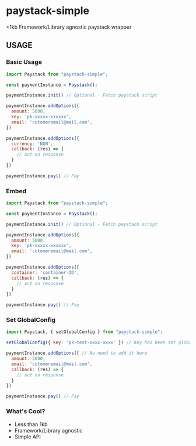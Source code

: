 # paystack-simple
<1kb Framework/Library agnostic paystack wrapper


## USAGE

### Basic Usage
```js
import Paystack from "paystack-simple";

const paymentInstance = Paystack();

paymentInstance.init() // Optional - Fetch paystack script

paymentInstance.addOptions({
  amount: 5000,
  key: 'pk-xxxxx-xxxxxx',
  email: 'cutomeremail@mail.com',
})

paymentInstance.addOptions({
  currency: 'NGN',
  callback: (res) => {
    // act on response
  }
})

paymentInstance.pay() // Pay
```

### Embed
```js
import Paystack from "paystack-simple";

const paymentInstance = Paystack();

paymentInstance.init() // Optional - Fetch paystack script

paymentInstance.addOptions({
  amount: 5000,
  key: 'pk-xxxxx-xxxxxx',
  email: 'cutomeremail@mail.com',
})

paymentInstance.addOptions({
  container: 'container-ID',
  callback: (res) => {
    // act on response
  }
})

paymentInstance.pay() // Pay
```

### Set GlobalConfig

```js
import Paystack, { setGlobalConfig } from "paystack-simple";

setGlobalConfig({ key: 'pk-test-xxxx-xxxx' }) // Key has been set globally

paymentInstance.addOptions({ // No need to add it here
  amount: 5000,
  email: 'cutomeremail@mail.com',
  callback: (res) => {
    // act on response
  }
})

paymentInstance.pay() // Pay

```

### What's Cool?
- Less than 1kb
- Framework/Library agnostic
- Simple API